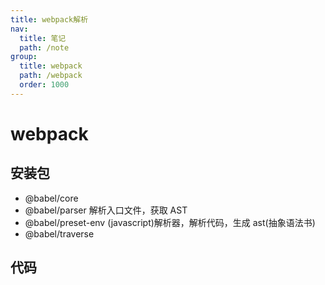 ```yaml
---
title: webpack解析
nav:
  title: 笔记
  path: /note
group:
  title: webpack
  path: /webpack
  order: 1000
---
```


# webpack

## 安装包

- @babel/core
- @babel/parser
  解析入口文件，获取 AST
- @babel/preset-env
  (javascript)解析器，解析代码，生成 ast(抽象语法书)
- @babel/traverse

## 代码
